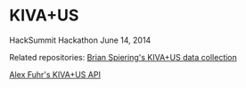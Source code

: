 KIVA+US
====

HackSummit Hackathon June 14, 2014


Related repositories: 
[Brian Spiering's KIVA+US data collection]("https://github.com/brianspiering/hacksummit")

[Alex Fuhr's KIVA+US API]("https://github.com/afuhrtrumpet/hacksummit")
